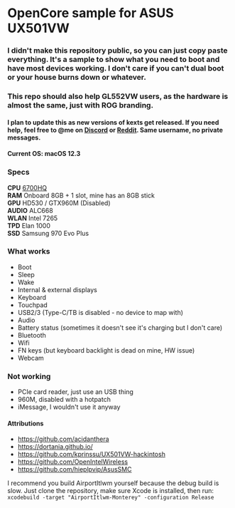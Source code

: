 # OpenCore sample for ASUS UX501VW

### I didn't make this repository public, so you can just copy paste everything. It's a sample to show what you need to boot and have most devices working. I don't care if you can't dual boot or your house burns down or whatever.
### This repo should also help GL552VW users, as the hardware is almost the same, just with ROG branding.
#### I plan to update this as new versions of kexts get released. If you need help, feel free to @me on [Discord](https://discord.gg/u8V7N5C) or [Reddit](https://www.reddit.com/r/hackintosh/). Same username, no private messages.
#### Current OS: macOS 12.3

### Specs
**CPU** [6700HQ](https://ark.intel.com/content/www/us/en/ark/products/88967/intel-core-i7-6700hq-processor-6m-cache-up-to-3-50-ghz.html)  
**RAM** Onboard 8GB + 1 slot, mine has an 8GB stick  
**GPU** HD530 / GTX960M (Disabled)  
**AUDIO** ALC668  
**WLAN** Intel 7265  
**TPD** Elan 1000  
**SSD** Samsung 970 Evo Plus

### What works
- Boot
- Sleep
- Wake
- Internal & external displays
- Keyboard
- Touchpad
- USB2/3 (Type-C/TB is disabled - no device to map with)
- Audio
- Battery status (sometimes it doesn't see it's charging but I don't care)
- Bluetooth
- Wifi
- FN keys (but keyboard backlight is dead on mine, HW issue)
- Webcam

### Not working
- PCIe card reader, just use an USB thing
- 960M, disabled with a hotpatch
- iMessage, I wouldn't use it anyway

#### Attributions
- https://github.com/acidanthera
- https://dortania.github.io/
- https://github.com/kprinssu/UX501VW-hackintosh
- https://github.com/OpenIntelWireless
- https://github.com/hieplpvip/AsusSMC

I recommend you build AirportItlwm yourself because the debug build is slow. Just clone the repository, make sure Xcode is installed, then run:
`xcodebuild -target "AirportItlwm-Monterey" -configuration Release`
